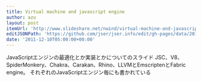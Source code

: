 ```yaml
---
title: Virtual machine and javascript engine
author: azu
layout: post
itemUrl: 'http://www.slideshare.net/nwind/virtual-machine-and-javascript-engine'
editJSONPath: 'https://github.com/jser/jser.info/edit/gh-pages/data/2011/12/index.json'
date: '2011-12-10T05:00:00+00:00'
---
```

JavaScriptエンジンの最適化とか実装とかについてのスライド
JSC、V8、SpiderMonkery、Chakra、Carakan、Rhino、LLVMとEmscriptenとFabric engine。
それぞれのJavaScriptエンジン毎にも書かれている
